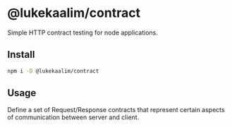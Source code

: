 # @lukekaalim/contract

Simple HTTP contract testing for node applications.

## Install

```bash
npm i -D @lukekaalim/contract
```

## Usage

Define a set of Request/Response contracts that represent certain aspects of
communication between server and client.